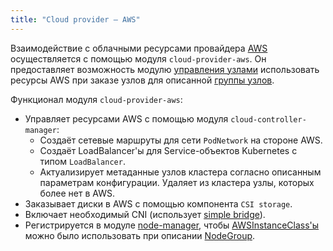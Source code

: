 ```yaml
---
title: "Cloud provider — AWS"
---
```


Взаимодействие с облачными ресурсами провайдера [AWS](https://aws.amazon.com/) осуществляется с помощью модуля `cloud-provider-aws`. Он предоставляет возможность модулю [управления узлами](../../modules/040-node-manager/) использовать ресурсы AWS при заказе узлов для описанной [группы узлов](../../modules/040-node-manager/cr.html#nodegroup).

Функционал модуля `cloud-provider-aws`:
- Управляет ресурсами AWS с помощью модуля `cloud-controller-manager`:
    * Создаёт сетевые маршруты для сети `PodNetwork` на стороне AWS.
    * Создаёт LoadBalancer'ы для Service-объектов Kubernetes с типом `LoadBalancer`.
    * Актуализирует метаданные узлов кластера согласно описанным параметрам конфигурации. Удаляет из кластера узлы, которых более нет в AWS.
- Заказывает диски в AWS с помощью компонента `CSI storage`.
- Включает необходимый CNI (использует [simple bridge](../../modules/035-cni-simple-bridge/)).
- Регистрируется в модуле [node-manager](../../modules/040-node-manager/), чтобы [AWSInstanceClass'ы](cr.html#awsinstanceclass) можно было использовать при описании [NodeGroup](../../modules/040-node-manager/cr.html#nodegroup).

